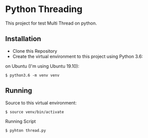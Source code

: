 # Python Threading

This project for test Multi Thread on python.

## Installation

*  Clone this Repository
*  Create the virtual environment to this project using Python 3.6:

on Ubuntu (I'm using Ubuntu 19.10):

`$ python3.6 -m venv venv`

## Running

Source to this virtual environment:

`$ source venv/bin/activate`

Running Script

`$ pyhton thread.py`